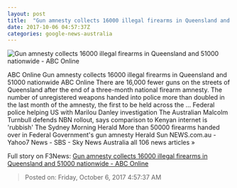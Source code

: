 ```yaml
---
layout: post
title:  "Gun amnesty collects 16000 illegal firearms in Queensland and 51000 nationwide - ABC Online"
date: 2017-10-06 04:57:37Z
categories: google-news-australia
---
```


![Gun amnesty collects 16000 illegal firearms in Queensland and 51000 nationwide - ABC Online](http://www.abc.net.au/news/image/8904690-1x1-700x700.jpg)

ABC Online Gun amnesty collects 16000 illegal firearms in Queensland and 51000 nationwide ABC Online There are 16,000 fewer guns on the streets of Queensland after the end of a three-month national firearm amnesty. The number of unregistered weapons handed into police more than doubled in the last month of the amnesty, the first to be held across the ... Federal police helping US with Marilou Danley investigation The Australian Malcolm Turnbull defends NBN rollout, says comparison to Kenyan internet is 'rubbish' The Sydney Morning Herald More than 50000 firearms handed over in Federal Government's gun amnesty Herald Sun NEWS.com.au - Yahoo7 News - SBS - Sky News Australia all 106 news articles »


Full story on F3News: [Gun amnesty collects 16000 illegal firearms in Queensland and 51000 nationwide - ABC Online](http://www.f3nws.com/n/NkSdDD)

> Posted on: Friday, October 6, 2017 4:57:37 AM
